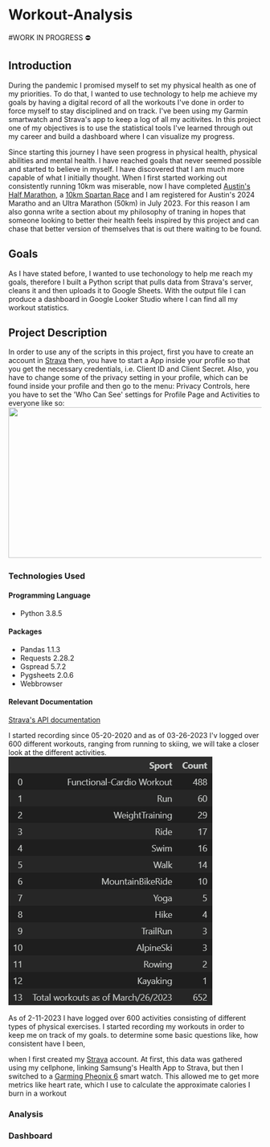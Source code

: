# Workout-Analysis
#WORK IN PROGRESS :no_entry:
## Introduction
During the pandemic I promised myself to set my physical health as one of my priorities. To do that, I wanted to use technology to help me achieve my goals by having a digital record of all the workouts I've done in order to force myself to stay disciplined and on track. I've been using my Garmin smartwatch and Strava's app to keep a log of all my acitivites. In this project one of my objectives is to use the statistical tools I've learned through out my career and build a dashboard where I can visualize my progress.  

Since starting this journey I have seen progress in physical health, physical abilities and mental health. I have reached goals that never seemed possible and started to believe in myself. I have discovered that I am much more capable of what I initially thought. When I first started working out consistently running 10km was miserable, now I have completed [Austin's Half Marathon](https://youraustinmarathon.com/), a [10km Spartan Race](https://www.spartan.com/) and I am registered for Austin's 2024 Maratho and an Ultra Marathon (50km) in July 2023. For this reason I am also gonna write a section about my philosophy of traning in hopes that someone looking to better their health feels inspired by this project and can chase that better version of themselves that is out there waiting to be found.

## Goals
As I have stated before, I wanted to use techonology to help me reach my goals, therefore I built a Python script that pulls data from Strava's server, cleans it and then uploads it to Google Sheets. With the output file I can produce a dashboard in Google Looker Studio where I can find all my workout statistics. 

## Project Description
In order to use any of the scripts in this project, first you have to create an account in [Strava](https://www.strava.com/) then, you have to start a App inside your profile so that you get the necessary credentials, i.e. Client ID and Client Secret. Also, you have to change some of the privacy setting in your profile, which can be found inside your profile and then go to the menu: Privacy Controls, here you have to set the 'Who Can See' settings for Profile Page and Activities to everyone like so: <img src="https://raw.githubusercontent.com/ManuelElizaldi/Workout-Analysis-API/main/Images/PrivacySettings.png" width="900" height="300"/>

### Technologies Used
#### Programming Language
- Python 3.8.5
#### Packages
- Pandas 1.1.3
- Requests 2.28.2
- Gspread 5.7.2
- Pygsheets 2.0.6
- Webbrowser
#### Relevant Documentation
[Strava's API documentation](https://developers.strava.com/)

I started recording since 05-20-2020 and as of 03-26-2023 I'v logged over 600 different workouts, ranging from running to skiing, we will take a closer look at the different activities.
![WorkoutTypes](Images/WorkoutTypes.png)



As of 2-11-2023 I have logged over 600 activities consisting of different types of physical exercises. I started recording my workouts in order to keep me on track of my goals.  to determine some basic questions like, how consistent have I been, 

when I first created my [Strava](https://www.strava.com/dashboard) account. At first, this data was gathered using my cellphone, linking Samsung's Health App to Strava, but then I switched to a [Garming Pheonix 6](https://www.garmin.com/en-US/p/702902) smart watch. This allowed me to get more metrics like heart rate, which I use to calculate the approximate calories I burn in a workout

### Analysis 
### Dashboard
